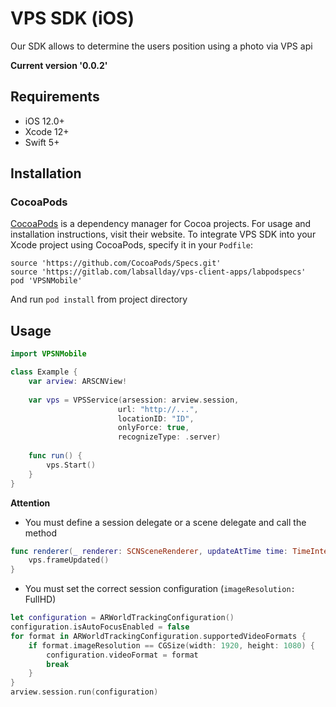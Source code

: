 # VPS SDK (iOS)

Our SDK allows to determine the users position using a photo via VPS api

**Current version '0.0.2'**

## Requirements

- iOS 12.0+
- Xcode 12+
- Swift 5+

## Installation

### CocoaPods

[CocoaPods](https://cocoapods.org) is a dependency manager for Cocoa projects. For usage and installation instructions, visit their website. To integrate VPS SDK into your Xcode project using CocoaPods, specify it in your `Podfile`:

```
source 'https://github.com/CocoaPods/Specs.git'
source 'https://gitlab.com/labsallday/vps-client-apps/labpodspecs'
pod 'VPSNMobile'
```
And run `pod install` from project directory

## Usage

```swift
import VPSNMobile

class Example {
    var arview: ARSCNView!
    
    var vps = VPSService(arsession: arview.session,
                        url: "http://...",
                        locationID: "ID",
                        onlyForce: true,
                        recognizeType: .server)
                        
    func run() {
        vps.Start()
    }
}
```
**Attention**

* You must define a session delegate or a scene delegate and call the method

```swift
func renderer(_ renderer: SCNSceneRenderer, updateAtTime time: TimeInterval) {
    vps.frameUpdated()
}
```
* You must set the correct session configuration (`imageResolution:` FullHD)

```swift
let configuration = ARWorldTrackingConfiguration()
configuration.isAutoFocusEnabled = false
for format in ARWorldTrackingConfiguration.supportedVideoFormats {
    if format.imageResolution == CGSize(width: 1920, height: 1080) {
        configuration.videoFormat = format
        break
    }
}
arview.session.run(configuration)
```
